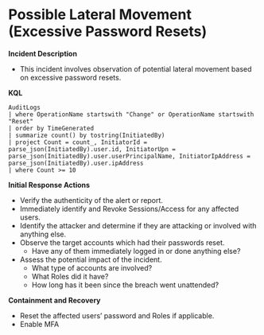 # Possible Lateral Movement (Excessive Password Resets)

**Incident Description**

- This incident involves observation of potential lateral movement based on excessive password resets.

**KQL**

```
AuditLogs
| where OperationName startswith "Change" or OperationName startswith "Reset"
| order by TimeGenerated
| summarize count() by tostring(InitiatedBy)
| project Count = count_, InitiatorId = parse_json(InitiatedBy).user.id, InitiatorUpn = parse_json(InitiatedBy).user.userPrincipalName, InitiatorIpAddress = parse_json(InitiatedBy).user.ipAddress 
| where Count >= 10
```

**Initial Response Actions**

- Verify the authenticity of the alert or report.
- Immediately identify and Revoke Sessions/Access for any affected users.
- Identify the attacker and determine if they are attacking or involved with anything else.
- Observe the target accounts which had their passwords reset.
    - Have any of them immediately logged in or done anything else?
- Assess the potential impact of the incident.
    - What type of accounts are involved?
    - What Roles did it have?
    - How long has it been since the breach went unattended?
    

**Containment and Recovery**

- Reset the affected users’ password and Roles if applicable.
- Enable MFA
